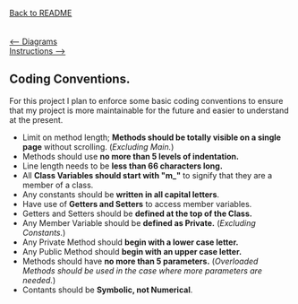 [Back to README](../README.md)\
\
\
[<-- Diagrams](diagrams.md)\
[Instructions -->](instructions.md)

## Coding Conventions.
For this project I plan to enforce some basic coding conventions to ensure that my project is more maintainable for the future
and easier to understand at the present.
- Limit on method length; **Methods should be totally visible on a single page** without scrolling. (*Excluding Main.*)
- Methods should use **no more than 5 levels of indentation.**
- Line length needs to be **less than 66 characters long.**
- All **Class Variables should start with "m_"** to signify that they are a member of a class.
- Any constants should be **written in all capital letters**.
- Have use of **Getters and Setters** to access member variables.
- Getters and Setters should be **defined at the top of the Class.**
- Any Member Variable should be **defined as Private.** (*Excluding Constants.*)
- Any Private Method should **begin with a lower case letter.**
- Any Public Method should **begin with an upper case letter.**
- Methods should have **no more than 5 parameters.** (*Overloaded Methods should be used in the case where more parameters are needed.*)
- Contants should be **Symbolic, not Numerical**. 
